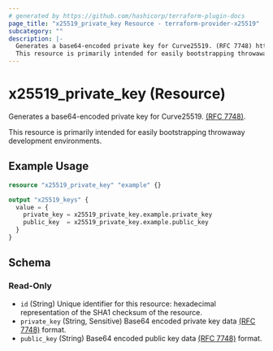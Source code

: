 ```yaml
---
# generated by https://github.com/hashicorp/terraform-plugin-docs
page_title: "x25519_private_key Resource - terraform-provider-x25519"
subcategory: ""
description: |-
  Generates a base64-encoded private key for Curve25519. (RFC 7748) https://datatracker.ietf.org/doc/html/rfc7748#section-5.
  This resource is primarily intended for easily bootstrapping throwaway development environments.
---
```


# x25519_private_key (Resource)

Generates a base64-encoded private key for Curve25519. [(RFC 7748)](https://datatracker.ietf.org/doc/html/rfc7748#section-5).

This resource is primarily intended for easily bootstrapping throwaway development environments.

## Example Usage

```terraform
resource "x25519_private_key" "example" {}

output "x25519_keys" {
  value = {
    private_key = x25519_private_key.example.private_key
    public_key  = x25519_private_key.example.public_key
  }
}
```

<!-- schema generated by tfplugindocs -->
## Schema

### Read-Only

- `id` (String) Unique identifier for this resource: hexadecimal representation of the SHA1 checksum of the resource.
- `private_key` (String, Sensitive) Base64 encoded private key data [(RFC 7748)](https://datatracker.ietf.org/doc/html/rfc7748#section-5) format.
- `public_key` (String) Base64 encoded public key data [(RFC 7748)](https://datatracker.ietf.org/doc/html/rfc7748#section-5) format.
